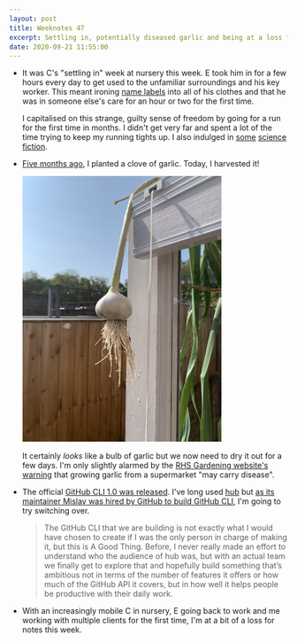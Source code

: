 ```yaml
---
layout: post
title: Weeknotes 47
excerpt: Settling in, potentially diseased garlic and being at a loss for notes.
date: 2020-09-21 11:55:00
---
```

*   It was C's "settling in" week at nursery this week. E took him in for a few hours every day to get used to the unfamiliar surroundings and his key worker. This meant ironing [name labels](https://www.easy2name.com) into all of his clothes and that he was in someone else's care for an hour or two for the first time.

    I capitalised on this strange, guilty sense of freedom by going for a run for the first time in months. I didn't get very far and spent a lot of the time trying to keep my running tights up. I also indulged in [some](https://www.netflix.com/title/80186863 "Umbrella Academy") [science fiction](https://www.netflix.com/title/80097140 "Altered Carbon").

*   [Five months ago](/2020/04/19/weeknotes-25/), I planted a clove of garlic. Today, I harvested it!

    <p class="center"><img src="/i/garlic.jpg" width="360" height="480" alt></p>

    It certainly _looks_ like a bulb of garlic but we now need to dry it out for a few days. I'm only slightly alarmed by the [RHS Gardening website's warning](https://www.rhs.org.uk/advice/grow-your-own/vegetables/garlic) that growing garlic from a supermarket "may carry disease".

*   The official [GitHub CLI 1.0 was released](https://github.blog/2020-09-17-github-cli-1-0-is-now-available/). I've long used [hub](https://hub.github.com) but [as its maintainer Mislav was hired by GitHub to build GitHub CLI](https://mislav.net/2020/01/github-cli/), I'm going to try switching over.

    > The GitHub CLI that we are building is not exactly what I would have
    > chosen to create if I was the only person in charge of making it, but
    > this is A Good Thing. Before, I never really made an effort to understand
    > who the audience of hub was, but with an actual team we finally get to
    > explore that and hopefully build something that’s ambitious not in terms
    > of the number of features it offers or how much of the GitHub API it
    > covers, but in how well it helps people be productive with their daily
    > work.

*   With an increasingly mobile C in nursery, E going back to work and me working with multiple clients for the first time, I'm at a bit of a loss for notes this week.
